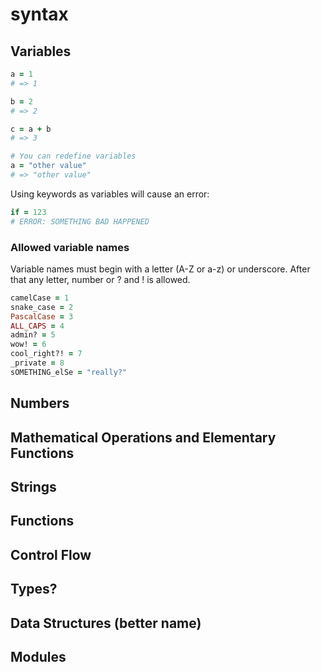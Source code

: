 # syntax

## Variables

```ruby
a = 1
# => 1

b = 2
# => 2

c = a + b
# => 3

# You can redefine variables
a = "other value"
# => "other value"
```

Using keywords as variables will cause an error:

```ruby
if = 123
# ERROR: SOMETHING BAD HAPPENED
```

### Allowed variable names

Variable names must begin with a letter \(A-Z or a-z\) or underscore. After that any letter, number or ? and ! is allowed.

```ruby
camelCase = 1
snake_case = 2
PascalCase = 3
ALL_CAPS = 4
admin? = 5
wow! = 6
cool_right?! = 7
_private = 8
sOMETHING_elSe = "really?"
```

## Numbers

## Mathematical Operations and Elementary Functions

## Strings

## Functions

## Control Flow

## Types?

## Data Structures \(better name\)

## Modules

